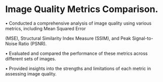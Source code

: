 # Image Quality Metrics Comparison.

 • Conducted a comprehensive analysis of image quality using various metrics, including Mean Squared Error
 
(MSE), Structural Similarity Index Measure (SSIM), and Peak Signal-to-Noise Ratio (PSNR).

• Evaluated and compared the performance of these metrics across different sets of images.

• Provided insights into the strengths and limitations of each metric in assessing image quality.

